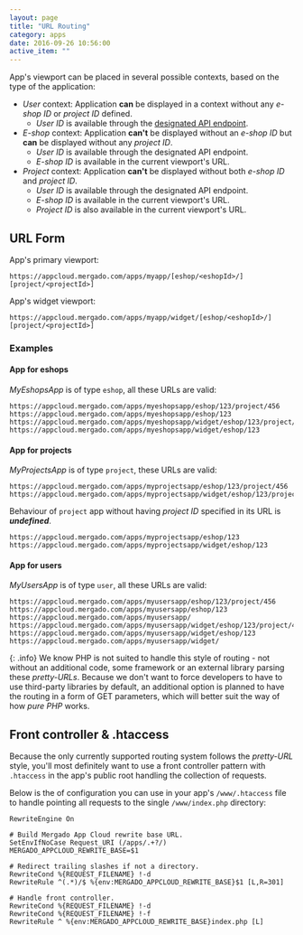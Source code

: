 ```yaml
---
layout: page
title: "URL Routing"
category: apps
date: 2016-09-26 10:56:00
active_item: ""
---
```


App's viewport can be placed in several possible contexts, based on the type of the application:

- *User* context: Application **can** be displayed in a context without any *e-shop ID* or *project ID* defined.
	- *User ID* is available through the [designated API endpoint](http://docs.mergado.apiary.io/#reference/core/users/authenticated-user).
- *E-shop* context: Application **can't** be displayed without an *e-shop ID* but **can** be displayed without any *project ID*.
	- *User ID* is available through the designated API endpoint.
	- *E-shop ID* is available in the current viewport's URL.
- *Project* context: Application **can't** be displayed without both *e-shop ID* and *project ID*.
	- *User ID* is available through the designated API endpoint.
	- *E-shop ID* is available in the current viewport's URL.
	- *Project ID* is also available in the current viewport's URL.

## URL Form

App's primary viewport:

```
https://appcloud.mergado.com/apps/myapp/[eshop/<eshopId>/][project/<projectId>]
```

App's widget viewport:

```
https://appcloud.mergado.com/apps/myapp/widget/[eshop/<eshopId>/][project/<projectId>]
```

### Examples

#### App for eshops

*MyEshopsApp* is of type `eshop`, all these URLs are valid:

```
https://appcloud.mergado.com/apps/myeshopsapp/eshop/123/project/456
https://appcloud.mergado.com/apps/myeshopsapp/eshop/123
https://appcloud.mergado.com/apps/myeshopsapp/widget/eshop/123/project/456
https://appcloud.mergado.com/apps/myeshopsapp/widget/eshop/123
```

#### App for projects

*MyProjectsApp* is of type `project`, these URLs are valid:

```
https://appcloud.mergado.com/apps/myprojectsapp/eshop/123/project/456
https://appcloud.mergado.com/apps/myprojectsapp/widget/eshop/123/project/456
```

Behaviour of `project` app without having *project ID* specified in its URL is ***undefined***.

```
https://appcloud.mergado.com/apps/myprojectsapp/eshop/123
https://appcloud.mergado.com/apps/myprojectsapp/widget/eshop/123
```

#### App for users

*MyUsersApp* is of type `user`, all these URLs are valid:

```
https://appcloud.mergado.com/apps/myusersapp/eshop/123/project/456
https://appcloud.mergado.com/apps/myusersapp/eshop/123
https://appcloud.mergado.com/apps/myusersapp/
https://appcloud.mergado.com/apps/myusersapp/widget/eshop/123/project/456
https://appcloud.mergado.com/apps/myusersapp/widget/eshop/123
https://appcloud.mergado.com/apps/myusersapp/widget/
```

{: .info}
We know PHP is not suited to handle this style of routing - not without an additional code, some framework or an external library parsing these *pretty-URLs*. Because we don't want to force developers to have to use third-party libraries by default, an additional option is planned to have the routing in a form of GET parameters, which will better suit the way of how *pure PHP* works.

## Front controller & .htaccess

Because the only currently supported routing system follows the *pretty-URL* style, you'll most definitely want to use a front controller pattern with `.htaccess` in the app's public root handling the collection of requests.

Below is the of configuration you can use in your app's `/www/.htaccess` file to handle pointing all requests to the single `/www/index.php` directory:

```
RewriteEngine On

# Build Mergado App Cloud rewrite base URL.
SetEnvIfNoCase Request_URI (/apps/.+?/) MERGADO_APPCLOUD_REWRITE_BASE=$1

# Redirect trailing slashes if not a directory.
RewriteCond %{REQUEST_FILENAME} !-d
RewriteRule ^(.*)/$ %{env:MERGADO_APPCLOUD_REWRITE_BASE}$1 [L,R=301]

# Handle front controller.
RewriteCond %{REQUEST_FILENAME} !-d
RewriteCond %{REQUEST_FILENAME} !-f
RewriteRule ^ %{env:MERGADO_APPCLOUD_REWRITE_BASE}index.php [L]
```
